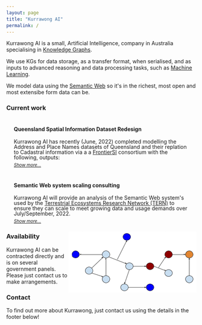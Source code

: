 ```yaml
---
layout: page
title: "Kurrawong AI"
permalink: /
---
```

Kurrawong AI is a small, Artificial Intelligence, company in Australia specialising in [Knowledge Graphs](https://en.wikipedia.org/wiki/Knowledge_graph). 

We use KGs for data storage, as a transfer format, when serialised, and as inputs to advanced reasoning and data processing tasks, such as [Machine Learning](https://en.wikipedia.org/wiki/Machine_learning).

We model data using the [Semantic Web](https://www.w3.org/standards/semanticweb/) so it's in the richest, most open and most extensibe form data can be.

<h3>Current work</h3>

<section>
  <div class="content hideContent">
    <h4>Queensland Spatial Information Dataset Redesign</h4>
    <p>Kurrawong AI has recently (June, 2022) completed modelling the Address and Place Names datasets of Queensland and their replation to Cadastral information via a a <a href="https://frontiersi.com.au/">FrontierSI</a> consortium with the following, outputs:</p>
    <ul>
        <li>
            <a href="https://nicholascar.com/qsi-supermodel/supermodel.html">Queensland Spatial Information Supermodel</a>
            <ul><li>overarching framework linking the Address & Place Names models to Cadastral data</li></ul>
        </li>
        <li>
            <a href="https://nicholascar.com/anz-nat-addr-model-candidate/model.html">Candidate National Address Model</a>
            <ul>
                <li>aligns with ICSM <em>Addressing 2035 strategy</em>, national & international models</li>
                <li>provides graph and relational DB implementations of Qld testing data</li>
                <li>used by the Linked Data version of the G-NAF soon to be online via a <a href="https://www.ga.gov.au">Geoscience Australia</a> Foundational Spatial Data Framework initiative</li>
            </ul>
        </li>
        <li>
            <a href="https://w3id.org/profile/qsi-placenames">QSI Place Names Model</a>
            <ul><li>A profile of the ANZ National Address Model and the Place Names Ontology for the representation of Place Names in Queensland</li></ul>
        </li>
    </ul>
  </div>
  <a class="show-more" href="#">Show more...</a>
</section>

<section>
  <div class="content hideContent">
    <h4>Semantic Web system scaling consulting</h4>
    <p>Kurrawong AI will provide an analysis of the Semantic Web system's used by the <a href="https://www.tern.org.au">Terrestrial Ecosystems Research Network (TERN)</a> to ensure they can scale to meet growing data and usage demands over July/September, 2022.</p>
    <p>TERN are perhaps the most "Semantic Web native" government/educational unit in Australia and to work with them is an honour.</p>
  </div>
  <a class="show-more" href="#">Show more...</a>
</section>

<img id="graph" src="style/graph.png" style="float:right;" />

### Availability 

Kurrawong AI can be contracted directly and is on several government panels. Please just contact us to make arrangements.

### Contact

To find out more about Kurrawong, just contact us using the details in the footer below!


<script>
    var elements = document.getElementsByClassName("show-more");

    var click_event = function() {
            var linkText = this.innerHTML.toUpperCase();
        if (linkText === "SHOW MORE...") {
                this.innerHTML = "Show less";
            this.previousElementSibling.classList.remove("hideContent");
            this.previousElementSibling.classList.add("showContent");

        }
        else {
                this.innerHTML = "Show more...";
            this.previousElementSibling.classList.remove("showContent");
            this.previousElementSibling.classList.add("hideContent");
        }
    };

    for (var i = 0; i < elements.length; i++) {
        elements[i].addEventListener('click', click_event, false);
    }
</script>

<style>
    section {
        margin: 20px;
    }
    .hideContent {
        overflow: hidden;
        line-height: 1em;
        height: 8em;
    }
    .showContent {
        line-height: 1.5em;
        height: auto;
    }
    .show-more {
        padding-top: 15px;
        text-align: center;
        font-size: smaller;
        font-style: italic;
    }    
</style>